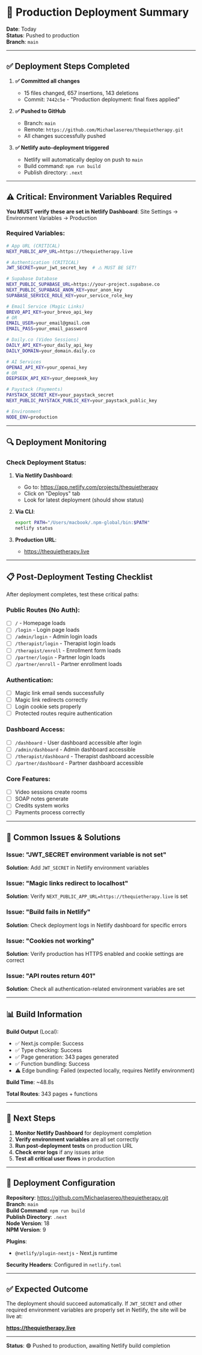 # 🚀 Production Deployment Summary

**Date**: Today  
**Status**: Pushed to production  
**Branch**: `main`

---

## ✅ Deployment Steps Completed

1. **✅ Committed all changes**
   - 15 files changed, 657 insertions, 143 deletions
   - Commit: `7442c5e` - "Production deployment: final fixes applied"

2. **✅ Pushed to GitHub**
   - Branch: `main`
   - Remote: `https://github.com/Michaelasereo/thequietherapy.git`
   - All changes successfully pushed

3. **✅ Netlify auto-deployment triggered**
   - Netlify will automatically deploy on push to `main`
   - Build command: `npm run build`
   - Publish directory: `.next`

---

## ⚠️ Critical: Environment Variables Required

**You MUST verify these are set in Netlify Dashboard**:
Site Settings → Environment Variables → Production

### Required Variables:

```bash
# App URL (CRITICAL)
NEXT_PUBLIC_APP_URL=https://thequietherapy.live

# Authentication (CRITICAL)
JWT_SECRET=your_jwt_secret_key  # ⚠️ MUST BE SET!

# Supabase Database
NEXT_PUBLIC_SUPABASE_URL=https://your-project.supabase.co
NEXT_PUBLIC_SUPABASE_ANON_KEY=your_anon_key
SUPABASE_SERVICE_ROLE_KEY=your_service_role_key

# Email Service (Magic Links)
BREVO_API_KEY=your_brevo_api_key
# OR
EMAIL_USER=your_email@gmail.com
EMAIL_PASS=your_email_password

# Daily.co (Video Sessions)
DAILY_API_KEY=your_daily_api_key
DAILY_DOMAIN=your_domain.daily.co

# AI Services
OPENAI_API_KEY=your_openai_key
# OR
DEEPSEEK_API_KEY=your_deepseek_key

# Paystack (Payments)
PAYSTACK_SECRET_KEY=your_paystack_secret
NEXT_PUBLIC_PAYSTACK_PUBLIC_KEY=your_paystack_public_key

# Environment
NODE_ENV=production
```

---

## 🔍 Deployment Monitoring

### Check Deployment Status:

1. **Via Netlify Dashboard**:
   - Go to: https://app.netlify.com/projects/thequietherapy
   - Click on "Deploys" tab
   - Look for latest deployment (should show status)

2. **Via CLI**:
   ```bash
   export PATH="/Users/macbook/.npm-global/bin:$PATH"
   netlify status
   ```

3. **Production URL**:
   - https://thequietherapy.live

---

## 📋 Post-Deployment Testing Checklist

After deployment completes, test these critical paths:

### Public Routes (No Auth):
- [ ] `/` - Homepage loads
- [ ] `/login` - Login page loads
- [ ] `/admin/login` - Admin login loads
- [ ] `/therapist/login` - Therapist login loads
- [ ] `/therapist/enroll` - Enrollment form loads
- [ ] `/partner/login` - Partner login loads
- [ ] `/partner/enroll` - Partner enrollment loads

### Authentication:
- [ ] Magic link email sends successfully
- [ ] Magic link redirects correctly
- [ ] Login cookie sets properly
- [ ] Protected routes require authentication

### Dashboard Access:
- [ ] `/dashboard` - User dashboard accessible after login
- [ ] `/admin/dashboard` - Admin dashboard accessible
- [ ] `/therapist/dashboard` - Therapist dashboard accessible
- [ ] `/partner/dashboard` - Partner dashboard accessible

### Core Features:
- [ ] Video sessions create rooms
- [ ] SOAP notes generate
- [ ] Credits system works
- [ ] Payments process correctly

---

## 🚨 Common Issues & Solutions

### Issue: "JWT_SECRET environment variable is not set"
**Solution**: Add `JWT_SECRET` in Netlify environment variables

### Issue: "Magic links redirect to localhost"
**Solution**: Verify `NEXT_PUBLIC_APP_URL=https://thequietherapy.live` is set

### Issue: "Build fails in Netlify"
**Solution**: Check deployment logs in Netlify dashboard for specific errors

### Issue: "Cookies not working"
**Solution**: Verify production has HTTPS enabled and cookie settings are correct

### Issue: "API routes return 401"
**Solution**: Check all authentication-related environment variables are set

---

## 📊 Build Information

**Build Output** (Local):
- ✅ Next.js compile: Success
- ✅ Type checking: Success
- ✅ Page generation: 343 pages generated
- ✅ Function bundling: Success
- ⚠️ Edge bundling: Failed (expected locally, requires Netlify environment)

**Build Time**: ~48.8s

**Total Routes**: 343 pages + functions

---

## 🎯 Next Steps

1. **Monitor Netlify Dashboard** for deployment completion
2. **Verify environment variables** are all set correctly
3. **Run post-deployment tests** on production URL
4. **Check error logs** if any issues arise
5. **Test all critical user flows** in production

---

## 📝 Deployment Configuration

**Repository**: https://github.com/Michaelasereo/thequietherapy.git  
**Branch**: `main`  
**Build Command**: `npm run build`  
**Publish Directory**: `.next`  
**Node Version**: 18  
**NPM Version**: 9  

**Plugins**:
- `@netlify/plugin-nextjs` - Next.js runtime

**Security Headers**: Configured in `netlify.toml`

---

## ✅ Expected Outcome

The deployment should succeed automatically. If `JWT_SECRET` and other required environment variables are properly set in Netlify, the site will be live at:

**https://thequietherapy.live**

---

**Status**: 🟢 Pushed to production, awaiting Netlify build completion

